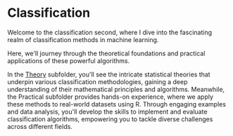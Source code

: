 # Classification 

Welcome to the classification second, where I dive into the fascinating realm of classification methods in machine learning. 

Here, we'll journey through the theoretical foundations and practical applications of these powerful algorithms. 

In the [Theory](https://github.com/Yura-Qu/Machine-Learning-in-R/tree/main/Classification/Theory) subfolder, you'll see the intricate statistical theories that underpin various classification methodologies, gaining a deep understanding of their mathematical principles and algorithms. Meanwhile, the Practical subfolder provides hands-on experience, where we apply these methods to real-world datasets using R. Through engaging examples and data analysis, you'll develop the skills to implement and evaluate classification algorithms, empowering you to tackle diverse challenges across different fields. 
